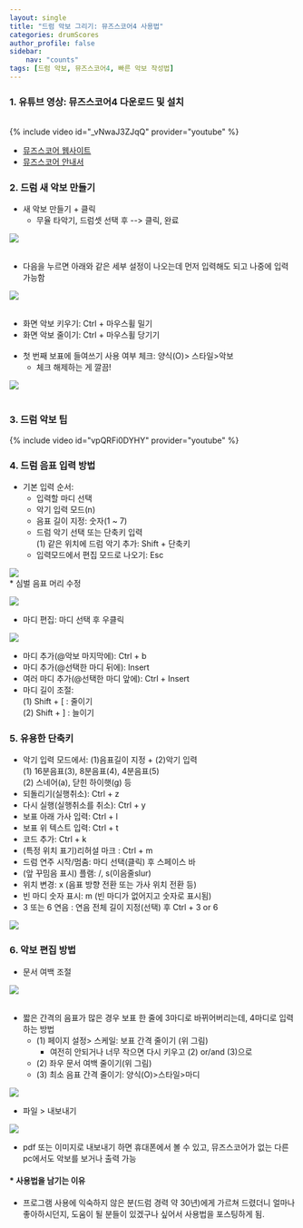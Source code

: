 ```yaml
---
layout: single
title: "드럼 악보 그리기: 뮤즈스코어4 사용법"
categories: drumScores
author_profile: false
sidebar:
    nav: "counts"
tags: [드럼 악보, 뮤즈스코어4, 빠른 악보 작성법]
---
```


### 1. 유튜브 영상: 뮤즈스코어4 다운로드 및 설치
<br/>
{% include video id="_vNwaJ3ZJqQ" provider="youtube" %}

* [뮤즈스코어 웹사이트](https://musescore.org/ko)
* [뮤즈스코어 안내서](https://musescore.org/ko/handbook)

### 2. 드럼 새 악보 만들기
* 새 악보 만들기 + 클릭
  * 무율 타악기, 드럼셋 선택 후 --> 클릭, 완료  

![](/images/2024-02-28-드럼악보/새악보만들기.png)<br/><br/>
* 다음을 누르면 아래와 같은 세부 설정이 나오는데 먼저 입력해도 되고 나중에 입력 가능함  

![](/images/2024-02-28-드럼악보/추가악보설정.png)<br/><br/>
  * 화면 악보 키우기: Ctrl + 마우스휠 밀기  
  * 화면 악보 줄이기: Ctrl + 마우스휠 당기기<br/><br/>
* 첫 번째 보표에 들여쓰기 사용 여부 체크: 양식(O)> 스타일>악보 
  * 체크 해제하는 게 깔끔! 

![](/images/2024-02-28-드럼악보/첫번째보표들여쓰기.png)  
<br/>

### 3. 드럼 악보 팁
{% include video id="vpQRFi0DYHY" provider="youtube" %}

### 4. 드럼 음표 입력 방법
* 기본 입력 순서:  
  * 입력할 마디 선택  
  * 악기 입력 모드(n)  
  * 음표 길이 지정: 숫자(1 ~ 7)  
  * 드럼 악기 선택 또는 단축키 입력  
    (1) 같은 위치에 드럼 악기 추가: Shift + 단축키  
  * 입력모드에서 편집 모드로 나오기: Esc  
  
<img src="/images/2024-02-28-드럼악보/단축키로빠른입력.gif"/>
<br/>
* 심벌 음표 머리 수정  

![](/images/2024-02-28-드럼악보/심벌음표머리.png)
* 마디 편집: 마디 선택 후 우클릭  

![](/images/2024-02-28-드럼악보/마디삽입.png)
* 마디 추가(@악보 마지막에): Ctrl + b  
* 마디 추가(@선택한 마디 뒤에): Insert  
* 여러 마디 추가(@선택한 마디 앞에): Ctrl + Insert  
* 마디 길이 조절:  
  (1) Shift + [ : 줄이기  
  (2) Shift + ] : 늘이기  

### 5. 유용한 단축키
* 악기 입력 모드에서: (1)음표길이 지정 + (2)악기 입력<br/>
    (1) 16분음표(3), 8분음표(4), 4분음표(5)<br/>
    (2) 스네어(a), 닫힌 하이햇(g) 등
* 되돌리기(실행취소): Ctrl + z
* 다시 실행(실행취소를 취소): Ctrl + y
* 보표 아래 가사 입력: Ctrl + l
* 보표 위 텍스트 입력: Ctrl + t
* 코드 추가: Ctrl + k
* (특정 위치 표기)리허설 마크 : Ctrl + m
* 드럼 연주 시작/멈춤: 마디 선택(클릭) 후 스페이스 바
* (앞 꾸밈음 표시) 플램: /, s(이음줄slur)
* 위치 변경: x (음표 방향 전환 또는 가사 위치 전환 등)
* 빈 마디 숫자 표시: m (빈 마디가 없어지고 숫자로 표시됨)
* 3 또는 6 연음 : 연음 전체 길이 지정(선택) 후 Ctrl + 3 or 6  

![](/images/2024-02-28-드럼악보/6연음입력예시.gif)

### 6. 악보 편집 방법
* 문서 여백 조절  

![](/images/2024-02-28-드럼악보/여백조정-보표간격스케일.png)<br/><br/>
* 짧은 간격의 음표가 많은 경우 보표 한 줄에 3마디로 바뀌어버리는데, 4마디로 입력하는 방법
  * (1) 페이지 설정> 스케일: 보표 간격 줄이기 (위 그림)
    * 여전히 안되거나 너무 작으면 다시 키우고 (2) or/and (3)으로
  * (2) 좌우 문서 여백 줄이기(위 그림)
  * (3) 최소 음표 간격 줄이기: 양식(O)>스타일>마디  

![](/images/2024-02-28-드럼악보/최소음표간격.png)

* 파일 > 내보내기  

![](/images/2024-02-28-드럼악보/내보내기.png)
  * pdf 또는 이미지로 내보내기 하면 휴대폰에서 볼 수 있고, 뮤즈스코어가 없는 다른 pc에서도 악보를 보거나 출력 가능

#### * 사용법을 남기는 이유
* 프로그램 사용에 익숙하지 않은 분(드럼 경력 약 30년)에게 가르쳐 드렸더니 얼마나 좋아하시던지, 도움이 될 분들이 있겠구나 싶어서 사용법을 포스팅하게 됨.